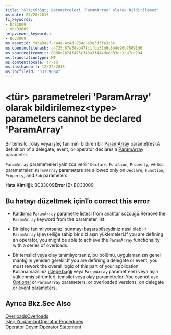 ```yaml
---
title: "&lt;tür&gt; parametreleri 'ParamArray' olarak bildirilemez"
ms.date: 07/20/2015
f1_keywords:
- bc33009
- vbc33009
helpviewer_keywords:
- BC33009
ms.assetid: faba9aef-ca4e-4c4d-934c-a3e3d3fa3c3e
ms.openlocfilehash: c4735c87e38ab471c1fbb31b6c8b4d96b76891d6
ms.sourcegitcommit: 0888d7b24f475c346a3f444de8d83ec1ca7cd234
ms.translationtype: MT
ms.contentlocale: tr-TR
ms.lasthandoff: 12/22/2018
ms.locfileid: "53759684"
---
```

# <a name="lttypegt-parameters-cannot-be-declared-paramarray"></a><span data-ttu-id="e003b-102">&lt;tür&gt; parametreleri 'ParamArray' olarak bildirilemez</span><span class="sxs-lookup"><span data-stu-id="e003b-102">&lt;type&gt; parameters cannot be declared 'ParamArray'</span></span>
<span data-ttu-id="e003b-103">Bir temsilci, olay veya işleç tanımını bildiren bir [ParamArray](../../visual-basic/language-reference/modifiers/paramarray.md) parametresi.</span><span class="sxs-lookup"><span data-stu-id="e003b-103">A definition of a delegate, event, or operator declares a [ParamArray](../../visual-basic/language-reference/modifiers/paramarray.md) parameter.</span></span>  
  
 <span data-ttu-id="e003b-104">`ParamArray` parametreleri yalnızca verilir `Declare`, `Function`, `Property`, ve `Sub` parametreleri.</span><span class="sxs-lookup"><span data-stu-id="e003b-104">`ParamArray` parameters are allowed only on `Declare`, `Function`, `Property`, and `Sub` parameters.</span></span>  
  
 <span data-ttu-id="e003b-105">**Hata Kimliği:** BC33009</span><span class="sxs-lookup"><span data-stu-id="e003b-105">**Error ID:** BC33009</span></span>  
  
## <a name="to-correct-this-error"></a><span data-ttu-id="e003b-106">Bu hatayı düzeltmek için</span><span class="sxs-lookup"><span data-stu-id="e003b-106">To correct this error</span></span>  
  
-   <span data-ttu-id="e003b-107">Kaldırma `ParamArray` parametre listesi from anahtar sözcüğü.</span><span class="sxs-lookup"><span data-stu-id="e003b-107">Remove the `ParamArray` keyword from the parameter list.</span></span>  
  
-   <span data-ttu-id="e003b-108">Bir işleç tanımlıyorsanız, sunmayı başarabilseydiniz nasıl olabilir `ParamArray` işlevselliğe sahip bir dizi aşırı yüklemeleri.</span><span class="sxs-lookup"><span data-stu-id="e003b-108">If you are defining an operator, you might be able to achieve the `ParamArray` functionality with a series of overloads.</span></span>  
  
-   <span data-ttu-id="e003b-109">Bir temsilci veya olay tanımlıyorsanız, bu bölümü, uygulamanızın genel mantığını yeniden gerekir.</span><span class="sxs-lookup"><span data-stu-id="e003b-109">If you are defining a delegate or event, you must rework the overall logic of this part of your application.</span></span> <span data-ttu-id="e003b-110">Kullanamazsınız [isteğe bağlı](../../visual-basic/language-reference/modifiers/optional.md) veya `ParamArray` parametreleri veya aşırı yüklenmiş sürümleri, temsilci veya olay parametreleri.</span><span class="sxs-lookup"><span data-stu-id="e003b-110">You cannot use [Optional](../../visual-basic/language-reference/modifiers/optional.md) or `ParamArray` parameters, or overloaded versions, on delegate or event parameters.</span></span>  
  
## <a name="see-also"></a><span data-ttu-id="e003b-111">Ayrıca Bkz.</span><span class="sxs-lookup"><span data-stu-id="e003b-111">See Also</span></span>  
 [<span data-ttu-id="e003b-112">Overloads</span><span class="sxs-lookup"><span data-stu-id="e003b-112">Overloads</span></span>](../../visual-basic/language-reference/modifiers/overloads.md)  
 [<span data-ttu-id="e003b-113">İşleç Yordamları</span><span class="sxs-lookup"><span data-stu-id="e003b-113">Operator Procedures</span></span>](../../visual-basic/programming-guide/language-features/procedures/operator-procedures.md)  
 [<span data-ttu-id="e003b-114">Operator Deyimi</span><span class="sxs-lookup"><span data-stu-id="e003b-114">Operator Statement</span></span>](../../visual-basic/language-reference/statements/operator-statement.md)
